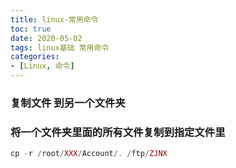 ```yaml
---
title: linux-常用命令
toc: true
date: 2020-05-02
tags: linux基础 常用命令
categories:
- [Linux, 命令]
---
```



### 复制文件 到另一个文件夹


### 将一个文件夹里面的所有文件复制到指定文件里  
```php
cp -r /root/XXX/Account/. /ftp/ZJNX
```






